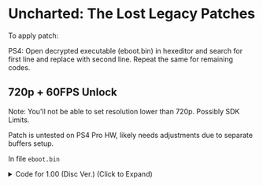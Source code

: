 # Uncharted: The Lost Legacy Patches

To apply patch:

PS4: Open decrypted executable (eboot.bin) in hexeditor and search for first line and replace with second line. Repeat the same for remaining codes.

## 720p + 60FPS Unlock

Note: You'll not be able to set resolution lower than 720p. Possibly SDK Limits. 

Patch is untested on PS4 Pro HW, likely needs adjustments due to separate buffers setup.

In file `eboot.bin`

<details>
<summary>Code for 1.00 (Disc Ver.) (Click to Expand)</summary>

```
# framelock 0 (60fps unlock)

C7 83 64 30 00 00 01 00 00 00

C7 83 64 30 00 00 00 00 00 00

# triple buffering

C7 05 9A 86 C8 02 00 00 00 00

C7 05 9A 86 C8 02 01 00 00 00

# main buffer

83 3D 01 CC C4 02 00 BB 38 04 00 00 BF 80 07 00 00

83 3D 01 CC C4 02 00 BB D0 02 00 00 BF 00 05 00 00

# back buffer

49 BF 80 07 00 00 38 04 00 00

49 BF 00 05 00 00 D0 02 00 00

# front buffer

80 07 00 00 38 04 00 00 40

00 05 00 00 D0 02 00 00 40

```

</details>
